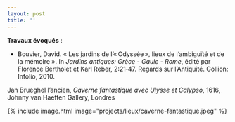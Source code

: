 ```yaml
---
layout: post
title: ''
---
```


**Travaux évoqués** : 
- Bouvier, David. «&nbsp;Les jardins de l’« Odyssée », lieux de l’ambiguïté et de la mémoire&nbsp;». In <i>Jardins antiques: Grèce - Gaule - Rome</i>, édité par Florence Bertholet et Karl Reber, 2:21‑47. Regards sur l’Antiquité. Gollion: Infolio, 2010.

Jan Brueghel l’ancien, <i>Caverne fantastique avec Ulysse et Calypso</i>, 1616, Johnny van Haeften Gallery, Londres​

{% include image.html image="projects/lieux/caverne-fantastique.jpeg" %}